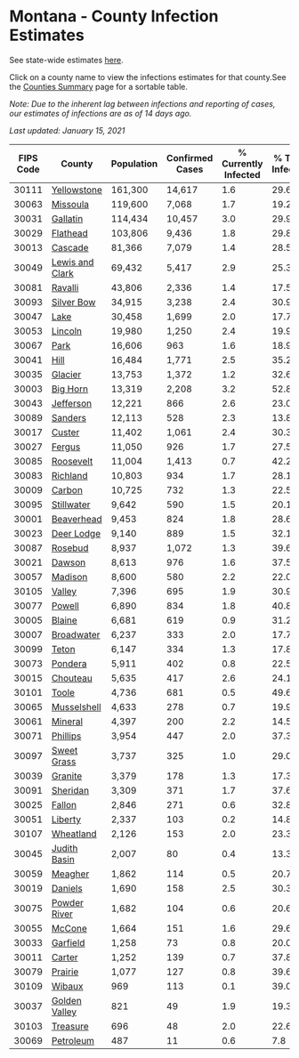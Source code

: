 # Montana - County Infection Estimates

See state-wide estimates [here](/infections/us-mt).

Click on a county name to view the infections estimates for that county.See the [Counties Summary](/infections/summary-counties) page for a sortable table.

*Note: Due to the inherent lag between infections and reporting of cases, our estimates of infections are as of 14 days ago.*

*Last updated: January 15, 2021*

|   FIPS Code |                             County |   Population |   Confirmed Cases |   % Currently Infected |   % Total Infected |
|-------------|------------------------------------|--------------|-------------------|------------------------|--------------------|
|       30111 |         [Yellowstone](yellowstone) |      161,300 |            14,617 |                    1.6 |               29.6 |
|       30063 |               [Missoula](missoula) |      119,600 |             7,068 |                    1.7 |               19.2 |
|       30031 |               [Gallatin](gallatin) |      114,434 |            10,457 |                    3.0 |               29.9 |
|       30029 |               [Flathead](flathead) |      103,806 |             9,436 |                    1.8 |               29.8 |
|       30013 |                 [Cascade](cascade) |       81,366 |             7,079 |                    1.4 |               28.5 |
|       30049 | [Lewis and Clark](lewis-and-clark) |       69,432 |             5,417 |                    2.9 |               25.3 |
|       30081 |                 [Ravalli](ravalli) |       43,806 |             2,336 |                    1.4 |               17.5 |
|       30093 |           [Silver Bow](silver-bow) |       34,915 |             3,238 |                    2.4 |               30.9 |
|       30047 |                       [Lake](lake) |       30,458 |             1,699 |                    2.0 |               17.7 |
|       30053 |                 [Lincoln](lincoln) |       19,980 |             1,250 |                    2.4 |               19.9 |
|       30067 |                       [Park](park) |       16,606 |               963 |                    1.6 |               18.9 |
|       30041 |                       [Hill](hill) |       16,484 |             1,771 |                    2.5 |               35.2 |
|       30035 |                 [Glacier](glacier) |       13,753 |             1,372 |                    1.2 |               32.6 |
|       30003 |               [Big Horn](big-horn) |       13,319 |             2,208 |                    3.2 |               52.8 |
|       30043 |             [Jefferson](jefferson) |       12,221 |               866 |                    2.6 |               23.0 |
|       30089 |                 [Sanders](sanders) |       12,113 |               528 |                    2.3 |               13.8 |
|       30017 |                   [Custer](custer) |       11,402 |             1,061 |                    2.4 |               30.3 |
|       30027 |                   [Fergus](fergus) |       11,050 |               926 |                    1.7 |               27.5 |
|       30085 |             [Roosevelt](roosevelt) |       11,004 |             1,413 |                    0.7 |               42.2 |
|       30083 |               [Richland](richland) |       10,803 |               934 |                    1.7 |               28.1 |
|       30009 |                   [Carbon](carbon) |       10,725 |               732 |                    1.3 |               22.5 |
|       30095 |           [Stillwater](stillwater) |        9,642 |               590 |                    1.5 |               20.1 |
|       30001 |           [Beaverhead](beaverhead) |        9,453 |               824 |                    1.8 |               28.6 |
|       30023 |           [Deer Lodge](deer-lodge) |        9,140 |               889 |                    1.5 |               32.1 |
|       30087 |                 [Rosebud](rosebud) |        8,937 |             1,072 |                    1.3 |               39.6 |
|       30021 |                   [Dawson](dawson) |        8,613 |               976 |                    1.6 |               37.5 |
|       30057 |                 [Madison](madison) |        8,600 |               580 |                    2.2 |               22.0 |
|       30105 |                   [Valley](valley) |        7,396 |               695 |                    1.9 |               30.9 |
|       30077 |                   [Powell](powell) |        6,890 |               834 |                    1.8 |               40.8 |
|       30005 |                   [Blaine](blaine) |        6,681 |               619 |                    0.9 |               31.2 |
|       30007 |           [Broadwater](broadwater) |        6,237 |               333 |                    2.0 |               17.7 |
|       30099 |                     [Teton](teton) |        6,147 |               334 |                    1.3 |               17.8 |
|       30073 |                 [Pondera](pondera) |        5,911 |               402 |                    0.8 |               22.5 |
|       30015 |               [Chouteau](chouteau) |        5,635 |               417 |                    2.6 |               24.1 |
|       30101 |                     [Toole](toole) |        4,736 |               681 |                    0.5 |               49.6 |
|       30065 |         [Musselshell](musselshell) |        4,633 |               278 |                    0.7 |               19.9 |
|       30061 |                 [Mineral](mineral) |        4,397 |               200 |                    2.2 |               14.5 |
|       30071 |               [Phillips](phillips) |        3,954 |               447 |                    2.0 |               37.3 |
|       30097 |         [Sweet Grass](sweet-grass) |        3,737 |               325 |                    1.0 |               29.0 |
|       30039 |                 [Granite](granite) |        3,379 |               178 |                    1.3 |               17.3 |
|       30091 |               [Sheridan](sheridan) |        3,309 |               371 |                    1.7 |               37.6 |
|       30025 |                   [Fallon](fallon) |        2,846 |               271 |                    0.6 |               32.8 |
|       30051 |                 [Liberty](liberty) |        2,337 |               103 |                    0.2 |               14.8 |
|       30107 |             [Wheatland](wheatland) |        2,126 |               153 |                    2.0 |               23.3 |
|       30045 |       [Judith Basin](judith-basin) |        2,007 |                80 |                    0.4 |               13.3 |
|       30059 |                 [Meagher](meagher) |        1,862 |               114 |                    0.5 |               20.7 |
|       30019 |                 [Daniels](daniels) |        1,690 |               158 |                    2.5 |               30.3 |
|       30075 |       [Powder River](powder-river) |        1,682 |               104 |                    0.6 |               20.6 |
|       30055 |                   [McCone](mccone) |        1,664 |               151 |                    1.6 |               29.6 |
|       30033 |               [Garfield](garfield) |        1,258 |                73 |                    0.8 |               20.0 |
|       30011 |                   [Carter](carter) |        1,252 |               139 |                    0.7 |               37.8 |
|       30079 |                 [Prairie](prairie) |        1,077 |               127 |                    0.8 |               39.6 |
|       30109 |                   [Wibaux](wibaux) |          969 |               113 |                    0.1 |               39.0 |
|       30037 |     [Golden Valley](golden-valley) |          821 |                49 |                    1.9 |               19.3 |
|       30103 |               [Treasure](treasure) |          696 |                48 |                    2.0 |               22.6 |
|       30069 |             [Petroleum](petroleum) |          487 |                11 |                    0.6 |                7.8 |